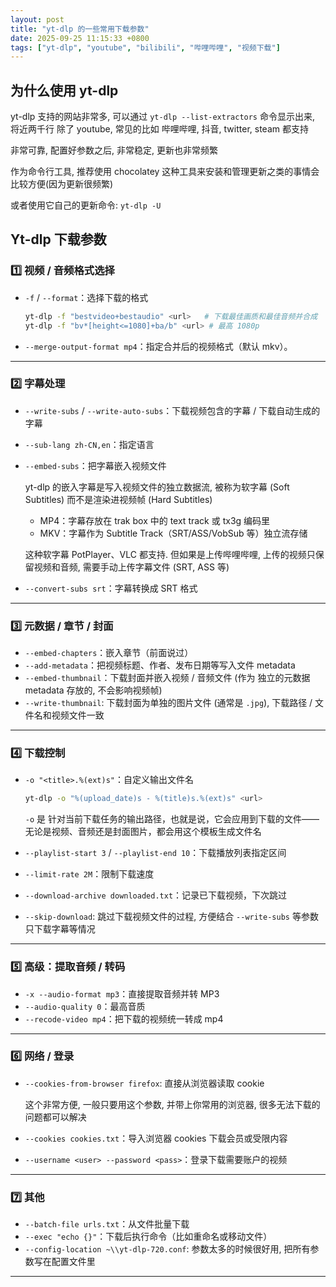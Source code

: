 ```yaml
---
layout: post
title: "yt-dlp 的一些常用下载参数"
date: 2025-09-25 11:15:33 +0800
tags: ["yt-dlp", "youtube", "bilibili", "哔哩哔哩", "视频下载"]
---
```


## 为什么使用 yt-dlp

yt-dlp 支持的网站非常多, 可以通过 `yt-dlp --list-extractors` 命令显示出来, 将近两千行
除了 youtube, 常见的比如 哔哩哔哩, 抖音, twitter, steam 都支持

非常可靠, 配置好参数之后, 非常稳定, 更新也非常频繁

作为命令行工具, 推荐使用 chocolatey 这种工具来安装和管理更新之类的事情会比较方便(因为更新很频繁)

或者使用它自己的更新命令: `yt-dlp -U`

## Yt-dlp 下载参数

### 1️⃣ 视频 / 音频格式选择

* `-f` / `--format`：选择下载的格式

  ```bash
  yt-dlp -f "bestvideo+bestaudio" <url>   # 下载最佳画质和最佳音频并合成
  yt-dlp -f "bv*[height<=1080]+ba/b" <url> # 最高 1080p
  ```

* `--merge-output-format mp4`：指定合并后的视频格式（默认 mkv）。

---

### 2️⃣ 字幕处理

* `--write-subs` / `--write-auto-subs`：下载视频包含的字幕 / 下载自动生成的字幕
* `--sub-lang zh-CN,en`：指定语言
* `--embed-subs`：把字幕嵌入视频文件

  yt-dlp 的嵌入字幕是写入视频文件的独立数据流, 被称为软字幕 (Soft Subtitles) 而不是渲染进视频帧 (Hard Subtitles)

  * MP4：字幕存放在 trak box 中的 text track 或 tx3g 编码里
  * MKV：字幕作为 Subtitle Track（SRT/ASS/VobSub 等）独立流存储

  这种软字幕 PotPlayer、VLC 都支持. 但如果是上传哔哩哔哩, 上传的视频只保留视频和音频, 需要手动上传字幕文件 (SRT, ASS 等)

* `--convert-subs srt`：字幕转换成 SRT 格式

---

### 3️⃣ 元数据 / 章节 / 封面

* `--embed-chapters`：嵌入章节（前面说过）
* `--add-metadata`：把视频标题、作者、发布日期等写入文件 metadata
* `--embed-thumbnail`：下载封面并嵌入视频 / 音频文件 (作为 独立的元数据 metadata 存放的, 不会影响视频帧)
* `--write-thumbnail`: 下载封面为单独的图片文件 (通常是 `.jpg`), 下载路径 / 文件名和视频文件一致

---

### 4️⃣ 下载控制

* `-o "<title>.%(ext)s"`：自定义输出文件名

  ```bash
  yt-dlp -o "%(upload_date)s - %(title)s.%(ext)s" <url>
  ```

  `-o` 是 针对当前下载任务的输出路径，也就是说，它会应用到下载的文件——无论是视频、音频还是封面图片，都会用这个模板生成文件名

* `--playlist-start 3` / `--playlist-end 10`：下载播放列表指定区间
* `--limit-rate 2M`：限制下载速度
* `--download-archive downloaded.txt`：记录已下载视频，下次跳过
* `--skip-download`: 跳过下载视频文件的过程, 方便结合 `--write-subs` 等参数只下载字幕等情况

---

### 5️⃣ 高级：提取音频 / 转码

* `-x --audio-format mp3`：直接提取音频并转 MP3
* `--audio-quality 0`：最高音质
* `--recode-video mp4`：把下载的视频统一转成 mp4

---

### 6️⃣ 网络 / 登录

* `--cookies-from-browser firefox`: 直接从浏览器读取 cookie
  
  这个非常方便, 一般只要用这个参数, 并带上你常用的浏览器, 很多无法下载的问题都可以解决

* `--cookies cookies.txt`：导入浏览器 cookies 下载会员或受限内容
* `--username <user> --password <pass>`：登录下载需要账户的视频

---

### 7️⃣ 其他

* `--batch-file urls.txt`：从文件批量下载
* `--exec "echo {}"`：下载后执行命令（比如重命名或移动文件）
* `--config-location ~\\yt-dlp-720.conf`: 参数太多的时候很好用, 把所有参数写在配置文件里

---
